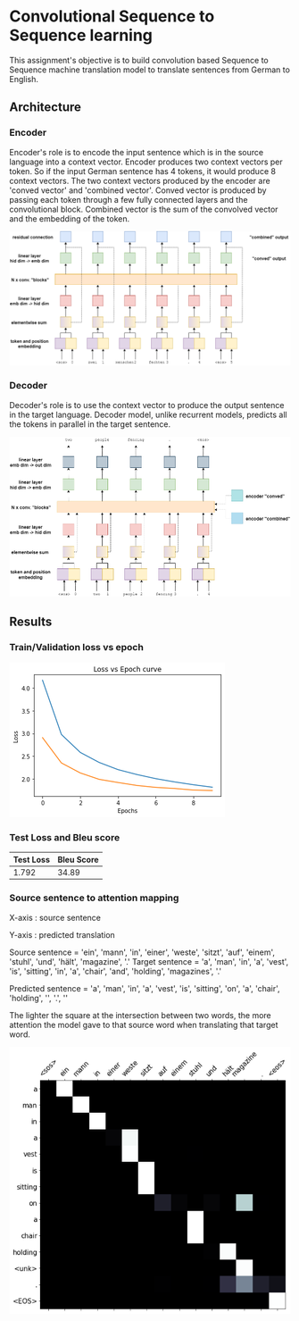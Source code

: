 # Convolutional Sequence to Sequence learning

This assignment's objective is to build convolution based Sequence to Sequence machine translation model to translate sentences from German to English.

## Architecture

### Encoder

Encoder's role is to encode the input sentence which is in the source language into a context vector.
Encoder produces two context vectors per token. So if the input German sentence has 4 tokens, it would produce 8 context vectors. The two context vectors produced by the encoder are 'conved vector' and 'combined vector'. Conved vector is produced by passing each token through a few fully connected layers and the convolutional block. Combined vector is the sum of the convolved vector and the embedding of the token.

![](images/Encoder.png)

### Decoder

Decoder's role is to use the context vector to produce the output sentence in the target language. Decoder model, unlike recurrent models, predicts all the tokens in parallel in the target sentence.

![](images/Decoder.png)

## Results

### Train/Validation loss vs epoch

![](images/lossvsepoch.png)

### Test Loss and Bleu score

| Test Loss | Bleu Score |
|-----------|------------|
|  1.792    |   34.89    |


### Source sentence to attention mapping

X-axis : source sentence

Y-axis : predicted translation

Source sentence = 'ein', 'mann', 'in', 'einer', 'weste', 'sitzt', 'auf', 'einem', 'stuhl', 'und', 'hält', 'magazine', '.'
Target sentence = 'a', 'man', 'in', 'a', 'vest', 'is', 'sitting', 'in', 'a', 'chair', 'and', 'holding', 'magazines', '.'

Predicted sentence = 'a', 'man', 'in', 'a', 'vest', 'is', 'sitting', 'on', 'a', 'chair', 'holding', '<unk>', '.', '<EOS>'

The lighter the square at the intersection between two words, the more attention the model gave to that source word when translating that target word.

![](images/attention.png)


